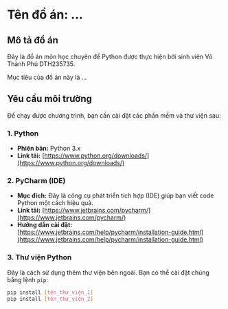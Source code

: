 # Tên đồ án: ...

## Mô tả đồ án
Đây là đồ án môn học chuyên đề Python được thực hiện bởi sinh viên Võ Thành Phú DTH235735.

Mục tiêu của đồ án này là ...

## Yêu cầu môi trường
Để chạy được chương trình, bạn cần cài đặt các phần mềm và thư viện sau:

### 1. Python
- **Phiên bản:** Python 3.x
- **Link tải:** [https://www.python.org/downloads/](https://www.python.org/downloads/)

### 2. PyCharm (IDE)
- **Mục đích:** Đây là công cụ phát triển tích hợp (IDE) giúp bạn viết code Python một cách hiệu quả.
- **Link tải:** [https://www.jetbrains.com/pycharm/](https://www.jetbrains.com/pycharm/)
- **Hướng dẫn cài đặt:** [https://www.jetbrains.com/help/pycharm/installation-guide.html](https://www.jetbrains.com/help/pycharm/installation-guide.html)

### 3. Thư viện Python
Đây là cách sử dụng thêm thư viện bên ngoài. Bạn có thể cài đặt chúng bằng lệnh `pip`:
```bash
pip install [tên_thư_viện_1]
pip install [tên_thư_viện_2]
